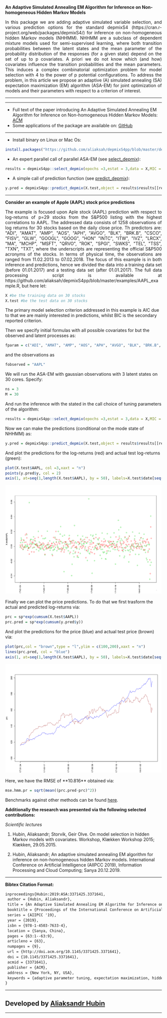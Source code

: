 **An Adaptive Simulated Annealing EM Algorithm for Inference on Non-homogeneous Hidden Markov Models**

<p align="justify">
In this package we are adding adaptive simulated variable selection, and various prediction options for the standard depmixS4 (https://cran.r-project.org/web/packages/depmixS4/) for inference on non-homogeneous hidden Markov models (NHHMM).
NHHMM are a subclass of dependent mixture models used for semi-supervised learning, where both transition probabilities between the latent states and the mean parameter of the probability distribution of the responses (for a given state) depend on the set of up to p covariates. A priori we do not know which (and how) covariates influence the transition probabilities and the mean parameters. This induces a complex combinatorial optimization problem for model selection with 4 to the power of p potential configurations. To address the problem, in this article we propose an adaptive (A) simulated annealing (SA) expectation maximization (EM) algorithm (ASA-EM) for joint optimization of models and their parameters with respect to a criterion of interest.
</p>

***

***

* Full text of the paper introducing An Adaptive Simulated Annealing EM Algorithm for Inference on Non-homogeneous Hidden Markov Models: [ACM](https://dl.acm.org/citation.cfm?doid=3371425.3371641&preflayout=flat)
* Some applications of the package are available on: [GitHub](https://github.com/aliaksah/depmixS4pp/tree/master/examples)  


***

* Install binary on Linux or Mac Os:
```R 
install.packages("https://github.com/aliaksah/depmixS4pp/blob/master/depmixS4pp_1.0.tar.gz?raw=true", repos = NULL, type="source")
```
* An expert parallel call of parallel ASA-EM (see [select_depmix](https://rdrr.io/github/aliaksah/depmixS4pp/man/select_depmix.html)): 
```R 
results = depmixS4pp::select_depmix(epochs =3,estat = 3,data = X,MIC = stats::AIC,SIC =stats::BIC,family = gaussian(),fparam = fparam,fobserved = fobserved,isobsbinary = c(0,0,rep(1,length(fparam))),prior.inclusion = array(1,c(length(fparam),2)),ranges = 1,ns = ns,initpr =  c(0,1,0),seeds = runif(M,1,1000),cores = M)
```
* A simple call of prediction function (see [predict_depmix](https://rdrr.io/github/aliaksah/depmixS4pp/man/predict_depmix.html)): 
```R 
y.pred = depmixS4pp::predict_depmix(X.test,object = results$results[[results$best.mic]]$model,mode = F)
```
***

**Consider an example of Apple (AAPL) stock price predictions**

<p align="justify">
The example is focused upon Aple stock (AAPL) prediction with respect to log-returns of p=29 stocks from the S&P500 listing with the highest correlations to AAPL. The addressed data  consists of 1258 observations of log returns for 30 stocks based on the daily close price. Th predictors are: "ADI", "AMAT", "AMP", "AOS", "APH", "AVGO", "BLK", "BRK.B", "CSCO", "FISV", "GLW", "GOOGL", "GOOG", "HON"   "INTC", "ITW", "IVZ", "LRCX", "MA", "MCHP", "MSFT", "QRVO", "ROK", "SPGI", "SWKS", "TEL", "TSS", "TXN", "TXT", where the underscripts are representing the official S&P500 acronyms of the stocks. In terms of physical time, the observations are ranged from 11.02.2013 to 07.02.2018. The focus of this example is in both inference and predictions, hence we divided the data into a training data set (before 01.01.2017) and a testing data set (after 01.01.2017). The full data processing script is available at https://github.com/aliaksah/depmixS4pp/blob/master/examples/AAPL_example.R, but here let:
</p>

```R 
X #be the training data on 30 stocks
X.test #be the test data on 30 stocks
```

The primary model selection criterion addressed in this example is AIC due to that we are mainly interested in predictions, whilst BIC is the secondary reported criterion.

Then we specify initial formulas with all possible covariates for but the observed and latent processes as:

```R 
fparam = c("ADI", "AMAT", "AMP", "AOS", "APH", "AVGO", "BLK", "BRK.B", "CSCO", "FISV", "GLW", "GOOGL", "GOOG", "HON"   "INTC", "ITW", "IVZ", "LRCX", "MA", "MCHP", "MSFT", "QRVO", "ROK", "SPGI", "SWKS", "TEL", "TSS", "TXN", "TXT")
```
and the observations as


```R 
fobserved = "AAPL"
```
We will run the ASA-EM with gaussian observations with 3 latent states on 30 cores. Specify:

```R 
ns = 3
M = 30
```
And run the inference with the stated in the call choice of tuning parameters of the algorithm:

```R
results = depmixS4pp::select_depmix(epochs =3,estat = 3,data = X,MIC = stats::AIC,SIC =stats::BIC,family = gaussian(),fparam = fparam,fobserved = fobserved,isobsbinary = c(0,0,rep(1,length(fparam))),prior.inclusion = array(1,c(length(fparam),2)),ranges = 1,ns = ns,initpr =  c(0,1,0),seeds = runif(M,1,1000),cores = M)
```

Now we can make the predictions (conditional on the mode state of NHHMM) as:

```R 
y.pred = depmixS4pp::predict_depmix(X.test,object = results$results[[results$best.mic]]$model,mode = T)
```

And plot the predictions for the log-returns (red) and actual test log-returns (green):


```R 
plot(X.test$AAPL, col =3,xaxt = "n")
points(y.pred$y, col = 2)
axis(1, at=seq(1,length(X.test$AAPL), by = 50), labels=X.test$date[seq(1,length(X.test$date), by = 50)],las=2)
```
<p align="center">
<img src="https://raw.githubusercontent.com/aliaksah/depmixS4pp/master/examples/results/logreturns.png" width="600" height="350">
</p>
Finally we can plot the price predictions. To do that we first trasform the actual and predicted log-returns via:

```R 
prc = sp*exp(cumsum(X.test$AAPL))
prc.pred = sp*exp(cumsum(y.pred$y))
``` 

And plot the predictions for the price (blue) and actual test price (brown) via:

```R 
plot(prc,col = "brown",type = "l",ylim = c(100,200),xaxt = "n")
lines(prc.pred, col = "blue")
axis(1, at=seq(1,length(X.test$AAPL), by = 50), labels=X.test$date[seq(1,length(X.test$date), by = 50)],las=2)
```
<p align="center">
<img src="https://raw.githubusercontent.com/aliaksah/depmixS4pp/master/examples/results/prices.png" width="600" height="350">
</p>
Here, we have the RMSE of **10.816** obtained via:

```R 
mse.hmm.pr = sqrt(mean((prc.pred-prc)^2))
```

Benchmarks against other methods can be found [here](https://github.com/aliaksah/depmixS4pp/blob/master/examples/AAPL_example.R).  

**Additionally the research was presented via the following selected contributions:**


*Scientific lectures*

1. Hubin, Aliaksandr; Storvik, Geir Olve. On model selection in hidden Markov models with covariates. Workshop, Klækken Workshop 2015; Klækken, 29.05.2015.

2. Hubin, Aliaksandr; An adaptive simulated annealing EM algorithm for inference on non-homogeneous hidden Markov models. International Conference on Artificial Intelligence (AIIPCC 2019), Information Processing and Cloud Computing; Sanya 20.12.2019.

***
**Bibtex Citation Format:**

```tex
inproceedings{Hubin:2019:ASA:3371425.3371641,
 author = {Hubin, Aliaksandr},
 title = {An Adaptive Simulated Annealing EM Algorithm for Inference on Non-homogeneous Hidden Markov Models},
 booktitle = {Proceedings of the International Conference on Artificial Intelligence, Information Processing and Cloud Computing},
 series = {AIIPCC '19},
 year = {2019},
 isbn = {978-1-4503-7633-4},
 location = {Sanya, China},
 pages = {63:1--63:9},
 articleno = {63},
 numpages = {9},
 url = {http://doi.acm.org/10.1145/3371425.3371641},
 doi = {10.1145/3371425.3371641},
 acmid = {3371641},
 publisher = {ACM},
 address = {New York, NY, USA},
 keywords = {adaptive parameter tuning, expectation maximization, hidden Markov models, model selection, simulated annealing},
} 
```


***

## Developed by [Aliaksandr Hubin](https://scholar.google.com/citations?user=Lx-G8ckAAAAJ&hl=en/)
 
 ***
